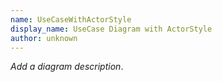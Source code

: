 ```yaml
---
name: UseCaseWithActorStyle
display_name: UseCase Diagram with ActorStyle
author: unknown
---
```

_Add a diagram description_.
